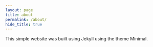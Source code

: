 ```yaml
---
layout: page
title: about
permalink: /about/
hide_title: true
---
```


This simple website was built using Jekyll using the theme Minimal.
